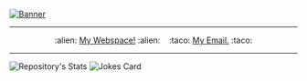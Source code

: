[![Banner](https://alex-webcdn.s3.us-west-1.amazonaws.com/media/uploads/img/banners/A1X+Github+Banner.gif)](https://www.alexbuitron.com)
___

<div align="center">
  :alien: <a href="https://www.alexbuitron.com" target="_blank" rel="noopener noreferrer">My Webspace!</a> :alien: &nbsp;&nbsp; :taco: <a href="mailto:alex@buitron.com">My Email.</a> :taco:
</div>

___

<!--
**buitron/buitron** is a ✨ _special_ ✨ repository because its `README.md` (this file) appears on your GitHub profile.

Here are some ideas to get you started:

- 🔭 I’m currently working on ...
- 🌱 I’m currently learning ...
- 👯 I’m looking to collaborate on ...
- 🤔 I’m looking for help with ...
- 💬 Ask me about ...
- 📫 How to reach me: ...
- 😄 Pronouns: ...
- ⚡ Fun fact: ...
-->

![Repository's Stats](https://github-readme-stats.vercel.app/api/top-langs/?username=buitron&theme=dark) ![Jokes Card](https://readme-jokes.vercel.app/api?theme=chartreuse-dark) 
